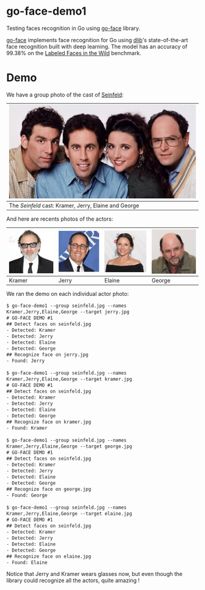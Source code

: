 # go-face-demo1
Testing faces recognition in Go using [go-face](https://github.com/Kagami/go-face) library.

[go-face](https://github.com/Kagami/go-face) implements face recognition for Go using [dlib](http://dlib.net/)'s state-of-the-art face recognition built with deep learning. The model has an accuracy of 99.38% on the [Labeled Faces in the Wild](http://vis-www.cs.umass.edu/lfw/) benchmark.

# Demo

We have a group photo of the cast of [Seinfeld](https://www.imdb.com/title/tt0098904/):

| ![](seinfeld.jpg) |
| --- |
| The *Seinfeld* cast: Kramer, Jerry, Elaine and George |

And here are recents photos of the actors:

| ![](kramer.jpg) | ![](jerry.jpg) | ![](elaine.jpg) | ![](george.jpg) |
| --- | --- | --- | --- |
| Kramer | Jerry | Elaine | George |

We ran the demo on each individual actor photo:

```
$ go-face-demo1 --group seinfeld.jpg --names Kramer,Jerry,Elaine,George --target jerry.jpg
# GO-FACE DEMO #1
## Detect faces on seinfeld.jpg
- Detected: Kramer
- Detected: Jerry
- Detected: Elaine
- Detected: George
## Recognize face on jerry.jpg
- Found: Jerry

$ go-face-demo1 --group seinfeld.jpg --names Kramer,Jerry,Elaine,George --target kramer.jpg
# GO-FACE DEMO #1
## Detect faces on seinfeld.jpg
- Detected: Kramer
- Detected: Jerry
- Detected: Elaine
- Detected: George
## Recognize face on kramer.jpg
- Found: Kramer

$ go-face-demo1 --group seinfeld.jpg --names Kramer,Jerry,Elaine,George --target george.jpg
# GO-FACE DEMO #1
## Detect faces on seinfeld.jpg
- Detected: Kramer
- Detected: Jerry
- Detected: Elaine
- Detected: George
## Recognize face on george.jpg
- Found: George

$ go-face-demo1 --group seinfeld.jpg --names Kramer,Jerry,Elaine,George --target elaine.jpg
# GO-FACE DEMO #1
## Detect faces on seinfeld.jpg
- Detected: Kramer
- Detected: Jerry
- Detected: Elaine
- Detected: George
## Recognize face on elaine.jpg
- Found: Elaine
```

Notice that Jerry and Kramer wears glasses now, but even though the library could recognize all the actors, quite amazing !
